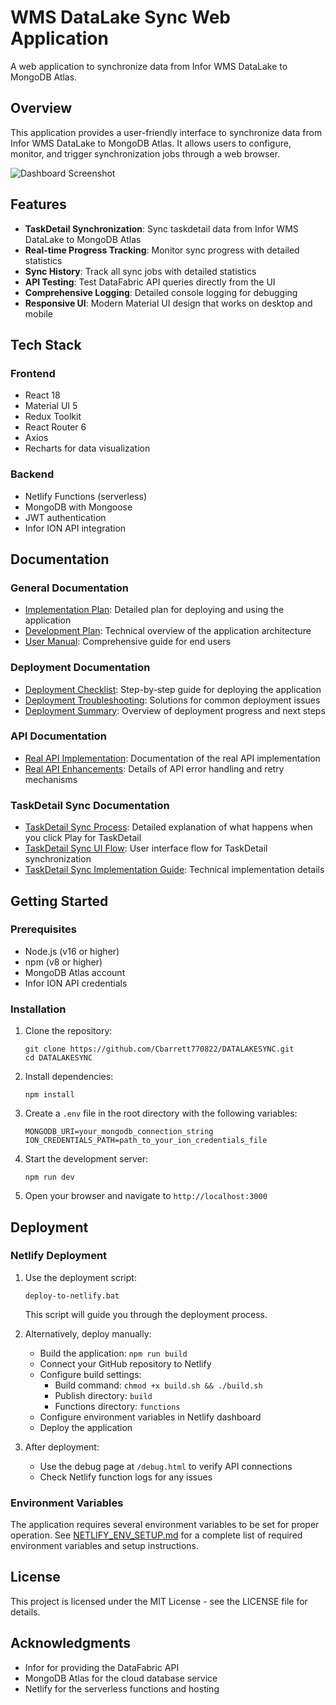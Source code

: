 # WMS DataLake Sync Web Application

A web application to synchronize data from Infor WMS DataLake to MongoDB Atlas.

## Overview

This application provides a user-friendly interface to synchronize data from Infor WMS DataLake to MongoDB Atlas. It allows users to configure, monitor, and trigger synchronization jobs through a web browser.

![Dashboard Screenshot](https://via.placeholder.com/800x450.png?text=WMS+DataLake+Sync+Dashboard)

## Features

- **TaskDetail Synchronization**: Sync taskdetail data from Infor WMS DataLake to MongoDB Atlas
- **Real-time Progress Tracking**: Monitor sync progress with detailed statistics
- **Sync History**: Track all sync jobs with detailed statistics
- **API Testing**: Test DataFabric API queries directly from the UI
- **Comprehensive Logging**: Detailed console logging for debugging
- **Responsive UI**: Modern Material UI design that works on desktop and mobile

## Tech Stack

### Frontend
- React 18
- Material UI 5
- Redux Toolkit
- React Router 6
- Axios
- Recharts for data visualization

### Backend
- Netlify Functions (serverless)
- MongoDB with Mongoose
- JWT authentication
- Infor ION API integration

## Documentation

### General Documentation
- [Implementation Plan](IMPLEMENTATION_PLAN.md): Detailed plan for deploying and using the application
- [Development Plan](WEBAPP_DEVELOPMENT_PLAN.md): Technical overview of the application architecture
- [User Manual](USER_MANUAL.md): Comprehensive guide for end users

### Deployment Documentation
- [Deployment Checklist](DEPLOYMENT_CHECKLIST.md): Step-by-step guide for deploying the application
- [Deployment Troubleshooting](DEPLOYMENT_TROUBLESHOOTING.md): Solutions for common deployment issues
- [Deployment Summary](DEPLOYMENT_SUMMARY.md): Overview of deployment progress and next steps

### API Documentation
- [Real API Implementation](REAL_API_IMPLEMENTATION.md): Documentation of the real API implementation
- [Real API Enhancements](REAL_API_ENHANCEMENTS.md): Details of API error handling and retry mechanisms

### TaskDetail Sync Documentation
- [TaskDetail Sync Process](docs/TaskDetail_Sync_Process.md): Detailed explanation of what happens when you click Play for TaskDetail
- [TaskDetail Sync UI Flow](docs/TaskDetail_Sync_UI_Flow.md): User interface flow for TaskDetail synchronization
- [TaskDetail Sync Implementation Guide](docs/TaskDetail_Sync_Implementation_Guide.md): Technical implementation details

## Getting Started

### Prerequisites

- Node.js (v16 or higher)
- npm (v8 or higher)
- MongoDB Atlas account
- Infor ION API credentials

### Installation

1. Clone the repository:
   ```
   git clone https://github.com/Cbarrett770822/DATALAKESYNC.git
   cd DATALAKESYNC
   ```

2. Install dependencies:
   ```
   npm install
   ```

3. Create a `.env` file in the root directory with the following variables:
   ```
   MONGODB_URI=your_mongodb_connection_string
   ION_CREDENTIALS_PATH=path_to_your_ion_credentials_file
   ```

4. Start the development server:
   ```
   npm run dev
   ```

5. Open your browser and navigate to `http://localhost:3000`

## Deployment

### Netlify Deployment

1. Use the deployment script:
   ```
   deploy-to-netlify.bat
   ```
   This script will guide you through the deployment process.

2. Alternatively, deploy manually:
   - Build the application: `npm run build`
   - Connect your GitHub repository to Netlify
   - Configure build settings:
     - Build command: `chmod +x build.sh && ./build.sh`
     - Publish directory: `build`
     - Functions directory: `functions`
   - Configure environment variables in Netlify dashboard
   - Deploy the application

3. After deployment:
   - Use the debug page at `/debug.html` to verify API connections
   - Check Netlify function logs for any issues

### Environment Variables

The application requires several environment variables to be set for proper operation. See [NETLIFY_ENV_SETUP.md](NETLIFY_ENV_SETUP.md) for a complete list of required environment variables and setup instructions.

## License

This project is licensed under the MIT License - see the LICENSE file for details.

## Acknowledgments

- Infor for providing the DataFabric API
- MongoDB Atlas for the cloud database service
- Netlify for the serverless functions and hosting

